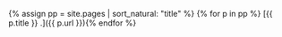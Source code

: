 {% assign pp = site.pages | sort_natural: "title" %}
{% for p in pp %} [{{ p.title }} .]({{ p.url }}){% endfor %}
